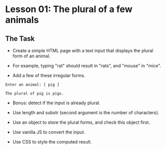 # Lesson 01: The plural of a few animals

## The Task

* Create a simple HTML page with a text input that displays the plural form of an animal.

* For example, typing "rat" should result in "rats", and "mouse" in "mice".

* Add a few of these irregular forms.

```
Enter an animal: [ pig ]

The plural of pig is pigs.
```

* Bonus: detect if the input is already plural.

* Use length and substr (second argument is the number of characters).

* Use an object to store the plural forms, and check this object first.

* Use vanilla JS to convert the input.

* Use CSS to style the computed result.